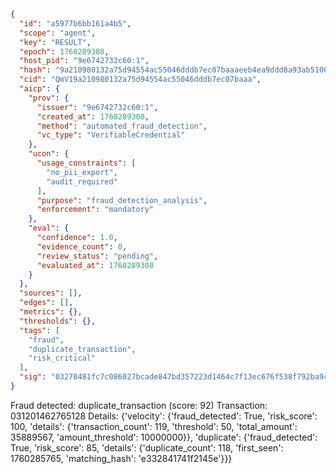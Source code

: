 ```json
{
  "id": "a5977b6bb161a4b5",
  "scope": "agent",
  "key": "RESULT",
  "epoch": 1760289308,
  "host_pid": "9e6742732c60:1",
  "hash": "9a210980132a75d94554ac55046dddb7ec07baaaeeb4ea9ddd8a93ab510693e6",
  "cid": "QmV19a210980132a75d94554ac55046dddb7ec07baaa",
  "aicp": {
    "prov": {
      "issuer": "9e6742732c60:1",
      "created_at": 1760289308,
      "method": "automated_fraud_detection",
      "vc_type": "VerifiableCredential"
    },
    "ucon": {
      "usage_constraints": [
        "no_pii_export",
        "audit_required"
      ],
      "purpose": "fraud_detection_analysis",
      "enforcement": "mandatory"
    },
    "eval": {
      "confidence": 1.0,
      "evidence_count": 0,
      "review_status": "pending",
      "evaluated_at": 1760289308
    }
  },
  "sources": [],
  "edges": [],
  "metrics": {},
  "thresholds": {},
  "tags": [
    "fraud",
    "duplicate_transaction",
    "risk_critical"
  ],
  "sig": "03270481fc7c086027bcade847bd357223d1464c7f13ec676f538f792ba9ce8b"
}
```

Fraud detected: duplicate_transaction (score: 92)
Transaction: 031201462765128
Details: {'velocity': {'fraud_detected': True, 'risk_score': 100, 'details': {'transaction_count': 119, 'threshold': 50, 'total_amount': 35889567, 'amount_threshold': 10000000}}, 'duplicate': {'fraud_detected': True, 'risk_score': 85, 'details': {'duplicate_count': 118, 'first_seen': 1760285765, 'matching_hash': 'e332841741f2145e'}}}